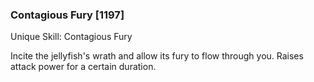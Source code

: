 ### Contagious Fury [1197]

Unique Skill: Contagious Fury

Incite the jellyfish's wrath and allow its fury to flow through you. Raises attack power for a certain duration.